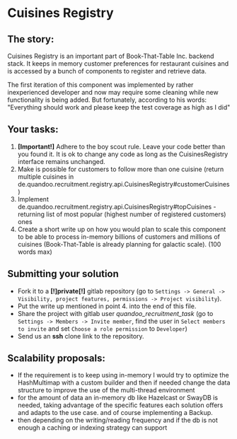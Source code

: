 # Cuisines Registry

## The story:

Cuisines Registry is an important part of Book-That-Table Inc. backend stack. It keeps in memory customer preferences for restaurant cuisines and is accessed by a bunch of components to register and retrieve data. 


The first iteration of this component was implemented by rather inexperienced developer and now may require some cleaning while new functionality is being added. But fortunately, according to his words: "Everything should work and please keep the test coverage as high as I did"


## Your tasks:
1. **[Important!]** Adhere to the boy scout rule. Leave your code better than you found it.
It is ok to change any code as long as the CuisinesRegistry interface remains unchanged.
2. Make is possible for customers to follow more than one cuisine (return multiple cuisines in de.quandoo.recruitment.registry.api.CuisinesRegistry#customerCuisines)
3. Implement de.quandoo.recruitment.registry.api.CuisinesRegistry#topCuisines - returning list of most popular (highest number of registered customers) ones
4. Create a short write up on how you would plan to scale this component to be able to process in-memory billions of customers and millions of cuisines (Book-That-Table is already planning for galactic scale). (100 words max)

## Submitting your solution

+ Fork it to a **[!]**private**[!]** gitlab repository (go to `Settings -> General -> Visibility, project features, permissions -> Project visibility`).
+ Put the write up mentioned in point 4. into the end of this file.
+ Share the project with gitlab user *quandoo_recruitment_task* (go to `Settings -> Members -> Invite member`, find the user in `Select members to invite` and set `Choose a role permission` to `Developer`)
+ Send us an **ssh** clone link to the repository.

## Scalability proposals:
+ If the requirement is to keep using in-memory I would try to optimize the HashMultimap with a custom builder and then if needed change the data structure to improve the use of the multi-thread environment
+ for the amount of data an in-memory db like Hazelcast or SwayDB is needed, taking advantage of the specific features each solution offers and adapts to the use case. and of course implementing a Backup.
+ then depending on the writing/reading frequency and if the db is not enough a caching or indexing strategy can support
